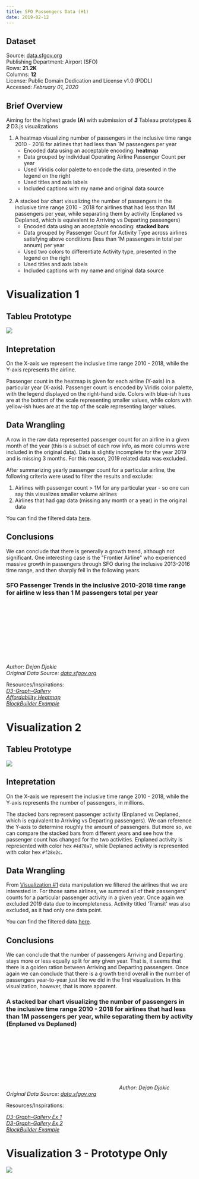```yaml
---
title: SFO Passengers Data (H1)
date: 2019-02-12
---
```


## Dataset

Source: [data.sfgov.org](data.sfgov.org)<br>
Publishing Department: Airport (SFO)<br>
Rows: **21.2K**<br>
Columns: **12**<br>
License: Public Domain Dedication and License v1.0 (PDDL)<br>
Accessed: _February 01, 2020_<br>

## Brief Overview
Aiming for the highest grade **(A)** with submission of **_3_** Tableau prototypes & **_2_** D3.js visualizations

1. A heatmap visualizing number of passengers in the inclusive time range 2010 - 2018 for airlines that had less than 1M passengers per year
    * Encoded data using an acceptable encoding: **heatmap**
    * Data grouped by individual Operating Airline Passenger Count per year
    * Used Viridis color palette to encode the data, presented in the legend on the right
    * Used titles and axis labels
    * Included captions with my name and original data source
    <br><br>
2. A stacked bar chart visualizing the number of passengers in the inclusive time range 2010 - 2018 for airlines that had less than 1M passengers per year, while separating them by activity (Enplaned vs Deplaned, which is equivalent to Arriving vs Departing passengers)
    * Encoded data using an acceptable encoding: **stacked bars**
    * Data grouped by Passenger Count for Activity Type across airlines satisfying above conditions (less than 1M passengers in total per annum) per year
    * Used two colors to differentiate Activity type, presented in the legend on the right
    * Used titles and axis labels
    * Included captions with my name and original data source

# Visualization 1

## Tableu Prototype

![](../d3-vis/h1-heatmap/tabl/proto.png) 

## Intepretation

On the X-axis we represent the inclusive time range 2010 - 2018, while the Y-axis represents the airline.

Passenger count in the heatmap is given for each airline (Y-axis) in a particular year (X-axis). Passenger count is encoded by Viridis color palette, with the legend displayed on the right-hand side. Colors with blue-ish hues are at the bottom of the scale representing smaller values, while colors with yellow-ish hues are at the top of the scale representing larger values.

## Data Wrangling

A row in the raw data represented passenger count for an airline in a given month of the year (this is a subset of each row info, as more columns were included in the original data). Data is slightly incomplete for the year 2019 and is missing 3 months. For this reason, 2019 related data was excluded.

After summarizing yearly passenger count for a particular airline, the following criteria were used to filter the results and exclude:
1. Airlines with passenger count > 1M for any particular year - so one can say this visualizes smaller volume airlines
2. Airlines that had gap data (missing any month or a year) in the original data

You can find the filtered data [here](../d3-vis/h1-heatmap/airlines-clean.csv).

## Conclusions

We can conclude that there is generally a growth trend, although not significant. One interesting case is the "Frontier Airline" who experienced massive growth in passengers through SFO during the inclusive 2013-2016 time range, and then sharply fell in the following years.

### SFO Passenger Trends in the inclusive 2010-2018 time range for airline w less than 1 M passengers total per year

<svg id="heatmap"></svg>

_Author: Dejan Djokic_ <br>
_Original Data Source: [data.sfgov.org](data.sfgov.org)_<br>

Resources/Inspirations:<br>
_[D3-Graph-Gallery](https://www.d3-graph-gallery.com/graph/heatmap_basic.html)_<br>
_[Affordability Heatmap](https://blockbuilder.org/sjengle/47c5c20a18ec29f4e2b82905bdb7fe95)_<br>
_[BlockBuilder Example](https://blockbuilder.org/achebrol/31833ec3fb7554d2b8e01e1ab32a09d1)_<br>

# Visualization 2

## Tableu Prototype

![](../d3-vis//h1-stacked-chart/tabl/proto.png) 

## Intepretation

On the X-axis we represent the inclusive time range 2010 - 2018, while the Y-axis represents the number of passengers, in millions.

The stacked bars represent passenger activity (Enplaned vs Deplaned, which is equivalent to Arriving vs Departing passengers). We can reference the Y-axis to determine roughly the amount of passengers. But more so, we can compare the stacked bars from different years and see how the passenger count has changed for the two activities. Enplaned activity is represented with color hex `#4d78a7`, while Deplaned activity is represented with color hex `#f28e2c`.

## Data Wrangling

From [Visualization #1](#visualization-1) data manipulation we filtered the airlines that we are interested in. For those same airlines, we summed all of their passengers' counts for a particular passenger activity in a given year. Once again we excluded 2019 data due to incompleteness. Activity titled 'Transit' was also excluded, as it had only one data point.

You can find the filtered data [here](../d3-vis/h1-stacked-chart/data-clean.csv).

## Conclusions

We can conclude that the number of passengers Arriving and Departing stays more or less equally split for any given year. That is, it seems that there is a golden ration between Arriving and Departing passengers. Once again we can conclude that there is a growth trend overall in the number of passengers year-to-year just like we did in the first visualization. In this visualization, however, that is more apparent.


### A stacked bar chart visualizing the number of passengers in the inclusive time range 2010 - 2018 for airlines that had less than 1M passengers per year, while separating them by activity (Enplaned vs Deplaned)
<svg id="stacked"></svg>
_Author: Dejan Djokic_ <br>
_Original Data Source: [data.sfgov.org](data.sfgov.org)_<br>

Resources/Inspirations:<br>

_[D3-Graph-Gallery Ex 1](https://www.d3-graph-gallery.com/graph/custom_legend.html)_<br>
_[D3-Graph-Gallery Ex 2](https://www.d3-graph-gallery.com/graph/barplot_stacked_basicWide.html)_<br>
_[BlockBuilder Example](https://observablehq.com/@ericd9799/learning-stacked-bar-chart-in-d3-js)_<br>

# Visualization 3 - Prototype Only

![](../d3-vis/h1-stacked-chart-2/proto/proto.png) 

<script src="https://d3js.org/d3.v5.js"></script>
<script src="../d3-vis/h1-heatmap/heatmap.js"></script>
<script src="../d3-vis/h1-stacked-chart/stacked.js"></script>
<link href="../stylesheets/style-h1.css" rel="stylesheet">

